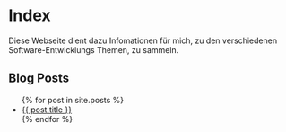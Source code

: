 # Index
Diese Webseite dient dazu Infomationen für mich,  zu den verschiedenen Software-Entwicklungs Themen, zu sammeln.

## Blog Posts

<ul>
  {% for post in site.posts %}
    <li>
      <a href="{{ post.url }}">{{ post.title }}</a>
    </li>
  {% endfor %}
</ul>
